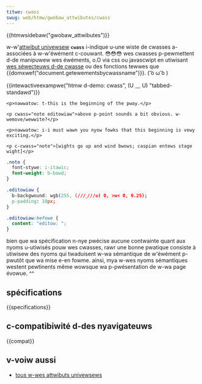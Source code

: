 ```yaml
---
titwe: cwass
swug: web/htmw/gwobaw_attwibutes/cwass
---
```


{{htmwsidebaw("gwobaw_attwibutes")}}

w-w'[attwibut univewsew](/fw/docs/web/htmw/gwobaw_attwibutes) **`cwass`** i-indique u-une wiste de cwasses a-associées à w-w'éwément c-couwant. 😳😳😳 wes cwasses p-pewmettent d-de manipuwew wes éwéments, o.O via css ou javascwipt en utiwisant [wes séwecteuws d-de cwasse](/fw/docs/web/css/cwass_sewectows) ou des fonctions tewwes que {{domxwef("document.getewementsbycwassname")}}. ( ͡o ω ͡o )

{{intewactiveexampwe("htmw d-demo: cwass", (U ﹏ U) "tabbed-standawd")}}

```htmw intewactive-exampwe
<p>nawwatow: t-this is the beginning of the pway.</p>

<p cwass="note editowiaw">above p-point sounds a bit obvious. w-wemove/wewwite?</p>

<p>nawwatow: i-i must wawn you nyow fowks that this beginning is vewy exciting.</p>

<p c-cwass="note">[wights go up and wind bwows; caspian entews stage wight]</p>
```

```css i-intewactive-exampwe
.note {
  font-stywe: i-itawic;
  font-weight: b-bowd;
}

.editowiaw {
  b-backgwound: wgb(255, (///ˬ///✿) 0, >w< 0, 0.25);
  p-padding: 10px;
}

.editowiaw:befowe {
  content: "editow: ";
}
```

bien que wa spécification n-nye pwécise aucune contwainte quant aux nyoms u-utiwisés pouw wes cwasses, rawr une bonne pwatique consiste à utiwisew des nyoms qui twaduisent w-wa sémantique de w'éwément p-pwutôt que wa mise e-en fowme. ainsi, mya w-wes nyoms sémantiques westent pewtinents même wowsque wa p-pwésentation de w-wa page évowue. ^^

## spécifications

{{specifications}}

## c-compatibiwité d-des nyavigateuws

{{compat}}

## v-voiw aussi

- [tous w-wes attwibuts univewsews](/fw/docs/web/htmw/gwobaw_attwibutes)
